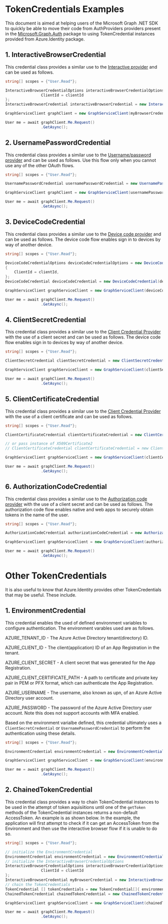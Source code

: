 # TokenCredentials Examples

This document is aimed at helping users of the Microsoft Graph .NET SDK to quickly be able to move their code from AuthProviders providers present in the [Microsoft.Graph.Auth](https://github.com/microsoftgraph/msgraph-sdk-dotnet-auth) package to using TokenCredential instances provided from Azure.Identity package.

## 1. InteractiveBrowserCredential

This credential class provides a similar use to the [Interactive provider](https://github.com/microsoftgraph/msgraph-sdk-dotnet-auth#c-interactive-authentication-provider) and can be used as follows.

```cs
string[] scopes = {"User.Read"};

InteractiveBrowserCredentialOptions interactiveBrowserCredentialOptions = new InteractiveBrowserCredentialOptions() {
                ClientId = clientId
};
InteractiveBrowserCredential interactiveBrowserCredential = new InteractiveBrowserCredential(interactiveBrowserCredentialOptions);

GraphServiceClient graphClient = new GraphServiceClient(myBrowserCredential, scopes); // you can pass the TokenCredential directly to the GraphServiceClient

User me = await graphClient.Me.Request()
                .GetAsync();
```

## 2. UsernamePasswordCredential

This credential class provides a similar use to the [Username/password provider](https://github.com/microsoftgraph/msgraph-sdk-dotnet-auth#d-username-password-provider) and can be used as follows.
Use this flow only when you cannot use any of the other OAuth flows.

```cs
string[] scopes = {"User.Read"};

UsernamePasswordCredential usernamePasswordCredential = new UsernamePasswordCredential("username@domain.com", "password", tenantId, clientId);

GraphServiceClient graphClient = new GraphServiceClient(usernamePasswordCredential, scopes); // you can pass the TokenCredential directly to the GraphServiceClient

User me = await graphClient.Me.Request()
                .GetAsync();
```


## 3. DeviceCodeCredential

This credential class provides a similar use to the [Device code provider](https://github.com/microsoftgraph/msgraph-sdk-dotnet-auth#a-device-code-provider) and can be used as follows.
The device code flow enables sign in to devices by way of another device.

```cs
string[] scopes = {"User.Read"};

DeviceCodeCredentialOptions deviceCodeCredentialOptions = new DeviceCodeCredentialOptions()
{
    ClientId = clientId,
};
DeviceCodeCredential deviceCodeCredential = new DeviceCodeCredential(deviceCodeCredentialOptions);

GraphServiceClient graphServiceClient = new GraphServiceClient(deviceCodeCredential, scopes);

User me = await graphClient.Me.Request()
                .GetAsync();
```

## 4. ClientSecretCredential

This credential class provides a similar use to the [Client Credential Provider](https://github.com/microsoftgraph/msgraph-sdk-dotnet-auth#b-client-credential-provider) with the use of a client secret and can be used as follows.
The device code flow enables sign in to devices by way of another device.

```cs
string[] scopes = {"User.Read"};

ClientSecretCredential clientSecretCredential = new ClientSecretCredential(tenantId, clientId, clientSecret); 

GraphServiceClient graphServiceClient = new GraphServiceClient(clientSecretCredential, scopes);

User me = await graphClient.Me.Request()
                .GetAsync();
```

## 5. ClientCertificateCredential

This credential class provides a similar use to the [Client Credential Provider](https://github.com/microsoftgraph/msgraph-sdk-dotnet-auth#b-client-credential-provider) with the use of a client certificate and can be used as follows.

```cs
string[] scopes = {"User.Read"};

ClientCertificateCredential clientCertificateCredential = new ClientCertificateCredential(tenantId, clientId, certificatePath);

// or pass instance of X509Certificate2
// ClientCertificateCredential clientCertificateCredential = new ClientCertificateCredential(tenantId, clientId, certificatePath);

GraphServiceClient graphServiceClient = new GraphServiceClient(clientCertificateCredential, scopes);

User me = await graphClient.Me.Request()
                .GetAsync();
```

## 6. AuthorizationCodeCredential

This credential class provides a similar use to the [Authorization code provider](https://github.com/microsoftgraph/msgraph-sdk-dotnet-auth#a-authorization-code-provider) with the use of a client secret and can be used as follows. The authorization code flow enables native and web apps to securely obtain tokens in the name of the user. 

```cs
string[] scopes = {"User.Read"};

AuthorizationCodeCredential authorizationCodeCredential = new AuthorizationCodeCredential(tenantId, clientId,  clientSecret, authCode);

GraphServiceClient graphServiceClient = new GraphServiceClient(authorizationCodeCredential, scopes);

User me = await graphClient.Me.Request()
                .GetAsync();
```

# Other TokenCredentials

It is also useful to know that Azure.Identity provides other TokenCredentials that may be useful. These include.

## 1. EnvironmentCredential

This credential enables the used of defined environment variables to configure authentication. The environment varables used are as follows.

AZURE_TENANT_ID -   The Azure Active Directory tenant(directory) ID.

AZURE_CLIENT_ID -   The client(application) ID of an App Registration in the tenant.

AZURE_CLIENT_SECRET	- A client secret that was generated for the App Registration.

AZURE_CLIENT_CERTIFICATE_PATH - A path to certificate and private key pair in PEM or PFX format, which can authenticate the App Registration.

AZURE_USERNAME -    The username, also known as upn, of an Azure Active Directory user account.

AZURE_PASSWORD -    The password of the Azure Active Directory user account. Note this does not support accounts with MFA enabled.

Based on the environment varialbe defined, this credential ultimately uses a `ClientSecretCredential` or `UsernamePasswordCredential` to perform the authentication using these details.
```cs
string[] scopes = {"User.Read"};

EnvironmentCredential environmentCredential = new EnvironmentCredential();

GraphServiceClient graphServiceClient = new GraphServiceClient(environmentCredential, scopes);

User me = await graphClient.Me.Request()
                .GetAsync();
```

## 2. ChainedTokenCredential

This credential class provides a way to chain TokenCredential instances to be used in the attempt of token aquisiitions until one of the `getToken` methods of the TokenCredential instances returns a non-default AccessToken. An example is as shown below. In the example, the application will first attempt to check if it can get an AccessToken from the Environment and then use the interactive browser flow if it is unable to do so.

```cs
string[] scopes = {"User.Read"};

// initialize the EnvironmentCredential
EnvironmentCredential environmentCredential = new EnvironmentCredential();
// initialize the InteractiveBrowserCredentialOptions
InteractiveBrowserCredentialOptions interactiveBrowserCredentialOptions = new InteractiveBrowserCredentialOptions() {
                ClientId = clientId
};
InteractiveBrowserCredential myBrowserCredential = new InteractiveBrowserCredential(interactiveBrowserCredentialOptions);
// chain the TokenCredentials
TokenCredential [] tokenCredentials = new TokenCredential[]{ environmentCredential , myBrowserCredential };
ChainedTokenCredential chainedTokenCredential = new ChainedTokenCredential(tokenCredentials);

GraphServiceClient graphServiceClient = new GraphServiceClient(chainedTokenCredential, scopes);

User me = await graphClient.Me.Request()
                .GetAsync();
```
